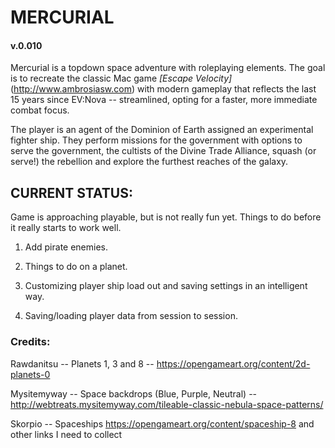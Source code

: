 # MERCURIAL

#### v.0.010

Mercurial is a topdown space adventure with roleplaying elements. The goal is to
recreate the classic Mac game _[Escape Velocity]_ (http://www.ambrosiasw.com) with modern gameplay that reflects the last 15 years since EV:Nova -- streamlined, opting for a faster, more immediate combat focus.

The player is an agent of the Dominion of Earth assigned an experimental fighter ship. They perform missions for the government with options to serve the government, the cultists of the Divine Trade Alliance, squash (or serve!) the rebellion and explore the furthest reaches of the galaxy.

## CURRENT STATUS:
Game is approaching playable, but is not really fun yet. Things to do before it really starts to work well.

1. Add pirate enemies. 

2. Things to do on a planet. 

3. Customizing player ship load out and saving settings in an intelligent way. 

4. Saving/loading player data from session to session.


### Credits:

Rawdanitsu -- Planets 1, 3 and 8 -- https://opengameart.org/content/2d-planets-0

Mysitemyway -- Space backdrops (Blue, Purple, Neutral) -- http://webtreats.mysitemyway.com/tileable-classic-nebula-space-patterns/

Skorpio -- Spaceships https://opengameart.org/content/spaceship-8 and other links I need to collect


